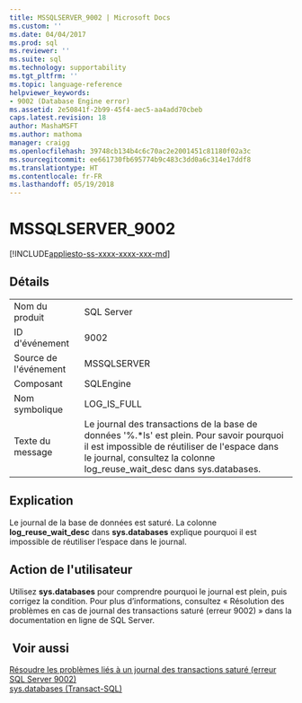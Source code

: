 ```yaml
---
title: MSSQLSERVER_9002 | Microsoft Docs
ms.custom: ''
ms.date: 04/04/2017
ms.prod: sql
ms.reviewer: ''
ms.suite: sql
ms.technology: supportability
ms.tgt_pltfrm: ''
ms.topic: language-reference
helpviewer_keywords:
- 9002 (Database Engine error)
ms.assetid: 2e50841f-2b99-45f4-aec5-aa4add70cbeb
caps.latest.revision: 18
author: MashaMSFT
ms.author: mathoma
manager: craigg
ms.openlocfilehash: 39748cb134b4c6c70ac2e2001451c81180f02a3c
ms.sourcegitcommit: ee661730fb695774b9c483c3dd0a6c314e17ddf8
ms.translationtype: HT
ms.contentlocale: fr-FR
ms.lasthandoff: 05/19/2018
---
```

# <a name="mssqlserver9002"></a>MSSQLSERVER_9002
[!INCLUDE[appliesto-ss-xxxx-xxxx-xxx-md](../../includes/appliesto-ss-xxxx-xxxx-xxx-md.md)]
  
## <a name="details"></a>Détails  
  
|||  
|-|-|  
|Nom du produit|SQL Server|  
|ID d'événement|9002|  
|Source de l'événement|MSSQLSERVER|  
|Composant|SQLEngine|  
|Nom symbolique|LOG_IS_FULL|  
|Texte du message|Le journal des transactions de la base de données '%.*ls' est plein. Pour savoir pourquoi il est impossible de réutiliser de l'espace dans le journal, consultez la colonne log_reuse_wait_desc dans sys.databases.|  
  
## <a name="explanation"></a>Explication  
Le journal de la base de données est saturé. La colonne **log_reuse_wait_desc** dans **sys.databases** explique pourquoi il est impossible de réutiliser l’espace dans le journal.  
  
## <a name="user-action"></a>Action de l'utilisateur  
Utilisez **sys.databases** pour comprendre pourquoi le journal est plein, puis corrigez la condition. Pour plus d’informations, consultez « Résolution des problèmes en cas de journal des transactions saturé (erreur 9002) » dans la documentation en ligne de SQL Server.  
  
## <a name="see-also"></a> Voir aussi  
[Résoudre les problèmes liés à un journal des transactions saturé &#40;erreur SQL Server 9002&#41;](~/relational-databases/logs/troubleshoot-a-full-transaction-log-sql-server-error-9002.md)  
[sys.databases &#40;Transact-SQL&#41;](~/relational-databases/system-catalog-views/sys-databases-transact-sql.md)  
  
